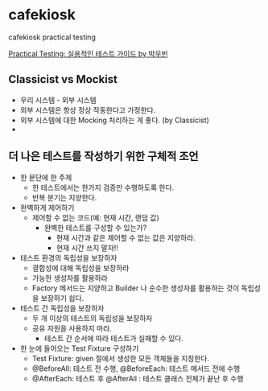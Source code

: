 
# cafekiosk
cafekiosk practical testing

[Practical Testing: 실용적인 테스트 가이드 by 박우빈](https://www.inflearn.com/course/practical-testing-%EC%8B%A4%EC%9A%A9%EC%A0%81%EC%9D%B8-%ED%85%8C%EC%8A%A4%ED%8A%B8-%EA%B0%80%EC%9D%B4%EB%93%9C/dashboard)

## Classicist vs Mockist
* 우리 시스템 - 외부 시스템
* 외부 시스템은 항상 정상 작동한다고 가정한다.
* 외부 시스템에 대한 Mocking 처리하는 게 좋다. (by Classicist)
*
## 더 나은 테스트를 작성하기 위한 구체적 조언
* 한 문단에 한 주제
  * 한 테스트에서는 한가지 검증만 수행하도록 한다.
  * 반복 분기는 지양한다.
* 완벽하게 제어하기
  * 제어할 수 없는 코드(예: 현재 시간, 랜덤 값)
    * 완벽한 테스트를 구성할 수 있는가?
      * 현재 시간과 같은 제어할 수 없는 값은 지양하라.
      * 현재 시간 쓰지 말자!!
* 테스트 환경의 독립성을 보장하자
  * 결합성에 대해 독립성을 보장하라
  * 가능한 생성자를 활용하라
  * Factory 메서드는 지양하고 Builder 나 순수한 생성자를 활용하는 것이 독립성을 보장하기 쉽다.
* 테스트 간 독립성을 보장하자
  * 두 개 이상의 테스트의 독립성을 보장하자
  * 공유 자원을 사용하지 마라.
    * 테스트 간 순서에 따라 테스트가 실패할 수 있다.
* 한 눈에 들어오는 Test Fixture 구성하기
  * Test Fixture: given 절에서 생성한 모든 객체들을 지칭한다.
  * @BeforeAll: 테스트 전 수행, @BeforeEach: 테스트 메서드 전에 수행
  * @AfterEach: 테스트 후 @AfterAll : 테스트 클래스 전체가 끝난 후 수행